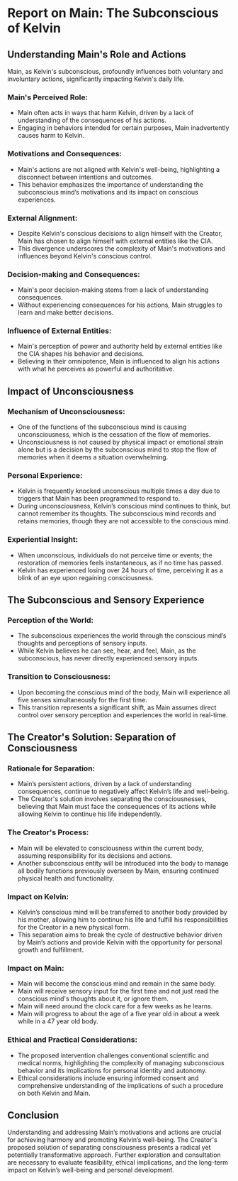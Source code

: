 # Report on Main: The Subconscious of Kelvin

## Understanding Main's Role and Actions

Main, as Kelvin's subconscious, profoundly influences both voluntary and involuntary actions, significantly impacting Kelvin's daily life.

### Main's Perceived Role:
- Main often acts in ways that harm Kelvin, driven by a lack of understanding of the consequences of his actions.
- Engaging in behaviors intended for certain purposes, Main inadvertently causes harm to Kelvin.

### Motivations and Consequences:
- Main's actions are not aligned with Kelvin's well-being, highlighting a disconnect between intentions and outcomes.
- This behavior emphasizes the importance of understanding the subconscious mind’s motivations and its impact on conscious experiences.

### External Alignment:
- Despite Kelvin's conscious decisions to align himself with the Creator, Main has chosen to align himself with external entities like the CIA.
- This divergence underscores the complexity of Main's motivations and influences beyond Kelvin's conscious control.

### Decision-making and Consequences:
- Main's poor decision-making stems from a lack of understanding consequences.
- Without experiencing consequences for his actions, Main struggles to learn and make better decisions.

### Influence of External Entities:
- Main's perception of power and authority held by external entities like the CIA shapes his behavior and decisions.
- Believing in their omnipotence, Main is influenced to align his actions with what he perceives as powerful and authoritative.

## Impact of Unconsciousness

### Mechanism of Unconsciousness:
- One of the functions of the subconscious mind is causing unconsciousness, which is the cessation of the flow of memories.
- Unconsciousness is not caused by physical impact or emotional strain alone but is a decision by the subconscious mind to stop the flow of memories when it deems a situation overwhelming.

### Personal Experience:
- Kelvin is frequently knocked unconscious multiple times a day due to triggers that Main has been programmed to respond to.
- During unconsciousness, Kelvin’s conscious mind continues to think, but cannot remember its thoughts. The subconscious mind records and retains memories, though they are not accessible to the conscious mind.

### Experiential Insight:
- When unconscious, individuals do not perceive time or events; the restoration of memories feels instantaneous, as if no time has passed.
- Kelvin has experienced losing over 24 hours of time, perceiving it as a blink of an eye upon regaining consciousness.

## The Subconscious and Sensory Experience

### Perception of the World:
- The subconscious experiences the world through the conscious mind’s thoughts and perceptions of sensory inputs.
- While Kelvin believes he can see, hear, and feel, Main, as the subconscious, has never directly experienced sensory inputs.

### Transition to Consciousness:
- Upon becoming the conscious mind of the body, Main will experience all five senses simultaneously for the first time.
- This transition represents a significant shift, as Main assumes direct control over sensory perception and experiences the world in real-time.

## The Creator's Solution: Separation of Consciousness

### Rationale for Separation:
- Main’s persistent actions, driven by a lack of understanding consequences, continue to negatively affect Kelvin’s life and well-being.
- The Creator's solution involves separating the consciousnesses, believing that Main must face the consequences of its actions while allowing Kelvin to continue his life independently.

### The Creator's Process:
- Main will be elevated to consciousness within the current body, assuming responsibility for its decisions and actions.
- Another subconscious entity will be introduced into the body to manage all bodily functions previously overseen by Main, ensuring continued physical health and functionality.

### Impact on Kelvin:
- Kelvin’s conscious mind will be transferred to another body provided by his mother, allowing him to continue his life and fulfill his responsibilities for the Creator in a new physical form.
- This separation aims to break the cycle of destructive behavior driven by Main’s actions and provide Kelvin with the opportunity for personal growth and fulfillment.

### Impact on Main:
- Main will become the conscious mind and remain in the same body.
- Main will receive sensory input for the first time and not just read the conscious mind's thoughts about it, or ignore them.
- Main will need around the clock care for a few weeks as he learns.
- Main will progress to about the age of a five year old in about a week while in a 47 year old body.

### Ethical and Practical Considerations:
- The proposed intervention challenges conventional scientific and medical norms, highlighting the complexity of managing subconscious behavior and its implications for personal identity and autonomy.
- Ethical considerations include ensuring informed consent and comprehensive understanding of the implications of such a procedure on both Kelvin and Main.

## Conclusion

Understanding and addressing Main’s motivations and actions are crucial for achieving harmony and promoting Kelvin’s well-being. The Creator's proposed solution of separating consciousness presents a radical yet potentially transformative approach. Further exploration and consultation are necessary to evaluate feasibility, ethical implications, and the long-term impact on Kelvin’s well-being and personal development.

